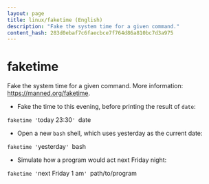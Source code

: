 ```yaml
---
layout: page
title: linux/faketime (English)
description: "Fake the system time for a given command."
content_hash: 283d0ebaf7c6faecbce7f764d86a810bc7d3a975
---
```

# faketime

Fake the system time for a given command.
More information: <https://manned.org/faketime>.

- Fake the time to this evening, before printing the result of `date`:

`faketime '`<span class="tldr-var badge badge-pill bg-dark-lm bg-white-dm text-white-lm text-dark-dm font-weight-bold">today 23:30</span>`' `<span class="tldr-var badge badge-pill bg-dark-lm bg-white-dm text-white-lm text-dark-dm font-weight-bold">date</span>

- Open a new `bash` shell, which uses yesterday as the current date:

`faketime '`<span class="tldr-var badge badge-pill bg-dark-lm bg-white-dm text-white-lm text-dark-dm font-weight-bold">yesterday</span>`' `<span class="tldr-var badge badge-pill bg-dark-lm bg-white-dm text-white-lm text-dark-dm font-weight-bold">bash</span>

- Simulate how a program would act next Friday night:

`faketime '`<span class="tldr-var badge badge-pill bg-dark-lm bg-white-dm text-white-lm text-dark-dm font-weight-bold">next Friday 1 am</span>`' `<span class="tldr-var badge badge-pill bg-dark-lm bg-white-dm text-white-lm text-dark-dm font-weight-bold">path/to/program</span>
